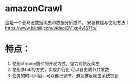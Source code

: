 # amazonCrawl

这是一个亚马逊数据爬虫和数据分析插件。
安装教程与使用方法：https://www.bilibili.com/video/BV1xp4y1S71p/

# 特点：
1. 使用chrome插件的开发方式，强力对抗反爬虫
2. 使用多tab的方式，实现并行化 可以自由调节并发数
3. 任务的时间间隔，可以自己调节，避免被反爬虫系统抓到
